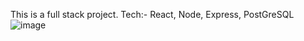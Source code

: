 This is a full stack project.
Tech:- React, Node, Express, PostGreSQL
![image](https://github.com/gautam-divyanshu/world_quiz_react/assets/137816099/7bec1549-5cdc-4724-82ab-ba7b16f392ff)
